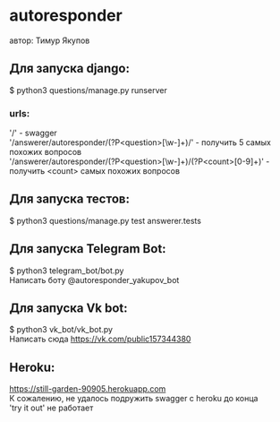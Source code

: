 # autoresponder  
автор: Тимур Якупов

## Для запуска django:  
$ python3 questions/manage.py runserver  

### urls:  
'/' - swagger  
'/answerer/autoresponder/(?P\<question\>[\w\-]+)/' - получить 5 самых похожих вопросов  
'/answerer/autoresponder/(?P\<question\>[\w\-]+)/(?P\<count\>[0-9]+)' - получить \<count\> самых похожих вопросов
  
## Для запуска тестов:  
$ python3 questions/manage.py test answerer.tests  

## Для запуска Telegram Bot:
$ python3 telegram_bot/bot.py  
Написать боту @autoresponder_yakupov_bot

## Для запуска Vk bot:
$ python3  vk_bot/vk_bot.py   
Написать сюда https://vk.com/public157344380

## Heroku:
https://still-garden-90905.herokuapp.com  
К сожалению, не удалось подружить swagger с heroku до конца  
'try it out' не работает
